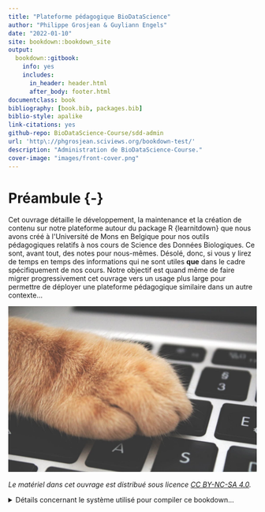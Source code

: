 ```yaml
--- 
title: "Plateforme pédagogique BioDataScience"
author: "Philippe Grosjean & Guyliann Engels"
date: "2022-01-10"
site: bookdown::bookdown_site
output:
  bookdown::gitbook:
    info: yes
    includes:
      in_header: header.html
      after_body: footer.html
documentclass: book
bibliography: [book.bib, packages.bib]
biblio-style: apalike
link-citations: yes
github-repo: BioDataScience-Course/sdd-admin
url: 'http\://phgrosjean.sciviews.org/bookdown-test/'
description: "Administration de BioDataScience-Course."
cover-image: "images/front-cover.png"
---
```


# Préambule {-}



Cet ouvrage détaille le développement, la maintenance et la création de contenu sur notre plateforme autour du package R {learnitdown} que nous avons créé à l'Université de Mons en Belgique pour nos outils pédagogiques relatifs à nos cours de Science des Données Biologiques. Ce sont, avant tout, des notes pour nous-mêmes. Désolé, donc, si vous y lirez de temps en temps des informations qui ne sont utiles **que** dans le cadre spécifiquement de nos cours. Notre objectif est quand même de faire migrer progressivement cet ouvrage vers un usage plus large pour permettre de déployer une plateforme pédagogique similaire dans un autre contexte...


![](images/front-cover.png)

_Le matériel dans cet ouvrage est distribué sous licence [CC BY-NC-SA 4.0](https://creativecommons.org/licenses/by-nc-sa/4.0/deed.fr)._

<details>
<summary>Détails concernant le système utilisé pour compiler ce bookdown...</summary>

##### Information système {-}


```r
sessioninfo::session_info()
```

```
# ─ Session info ───────────────────────────────────────────────────────────────
#  setting  value                                      
#  version  R version 4.0.5 Patched (2021-03-31 r80240)
#  os       macOS Big Sur 10.16                        
#  system   x86_64, darwin17.0                         
#  ui       X11                                        
#  language (EN)                                       
#  collate  en_US.UTF-8                                
#  ctype    en_US.UTF-8                                
#  tz       Europe/Brussels                            
#  date     2022-01-10                                 
# 
# ─ Packages ───────────────────────────────────────────────────────────────────
#  package     * version date       lib source                            
#  bookdown      0.22    2021-04-22 [1] CRAN (R 4.0.2)                    
#  bslib         0.2.5   2021-05-12 [1] CRAN (R 4.0.5)                    
#  cli           2.5.0   2021-04-26 [1] CRAN (R 4.0.2)                    
#  digest        0.6.27  2020-10-24 [1] CRAN (R 4.0.2)                    
#  evaluate      0.14    2019-05-28 [1] CRAN (R 4.0.0)                    
#  htmltools     0.5.1.1 2021-01-22 [1] CRAN (R 4.0.2)                    
#  jquerylib     0.1.4   2021-04-26 [1] CRAN (R 4.0.2)                    
#  jsonlite      1.7.2   2020-12-09 [1] CRAN (R 4.0.2)                    
#  knitr         1.33    2021-04-24 [1] CRAN (R 4.0.2)                    
#  magrittr      2.0.1   2020-11-17 [1] CRAN (R 4.0.2)                    
#  R6            2.5.0   2020-10-28 [1] CRAN (R 4.0.2)                    
#  rlang         0.4.11  2021-04-30 [1] CRAN (R 4.0.2)                    
#  rmarkdown     2.11.3  2021-11-20 [1] Github (Rstudio/rmarkdown@69e6f98)
#  sass          0.4.0   2021-05-12 [1] CRAN (R 4.0.2)                    
#  sessioninfo   1.1.1   2018-11-05 [1] CRAN (R 4.0.2)                    
#  stringi       1.6.1   2021-05-10 [1] CRAN (R 4.0.2)                    
#  stringr       1.4.0   2019-02-10 [1] CRAN (R 4.0.2)                    
#  withr         2.4.2   2021-04-18 [1] CRAN (R 4.0.2)                    
#  xfun          0.23    2021-05-15 [1] CRAN (R 4.0.2)                    
#  yaml          2.2.1   2020-02-01 [1] CRAN (R 4.0.0)                    
# 
# [1] /Library/Frameworks/R.framework/Versions/4.0/Resources/library
```

</details>
